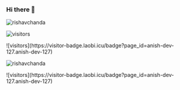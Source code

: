 ### Hi there 👋

<!--
**anish-dev-127/anish-dev-127** is a ✨ _special_ ✨ repository because its `README.md` (this file) appears on your GitHub profile.

Here are some ideas to get you started:

- 🔭 I’m currently working on ...
- 🌱 I’m currently learning ...
- 👯 I’m looking to collaborate on ...
- 🤔 I’m looking for help with ...
- 💬 Ask me about ...
- 📫 How to reach me: ...
- 😄 Pronouns: ...
- ⚡ Fun fact: ...
-->

<p align="left"> <img src="https://komarev.com/ghpvc/?username=anish-dev-127&label=Profile%20views&color=0e75b6&style=flat" alt="rishavchanda" /> </p>

 ![visitors](https://visitor-badge.laobi.icu/badge?page_id=page.id)

 <p> ![visitors](https://visitor-badge.laobi.icu/badge?page_id=anish-dev-127.anish-dev-127)</p>

<p align="left"> <img src="https://komarev.com/ghpvc/?username=anishkumar127&label=Profile%20views&color=0e75b6&style=flat" alt="rishavchanda" /> </p>
![visitors](https://visitor-badge.laobi.icu/badge?page_id=anish-dev-127.anish-dev-127)

                   

